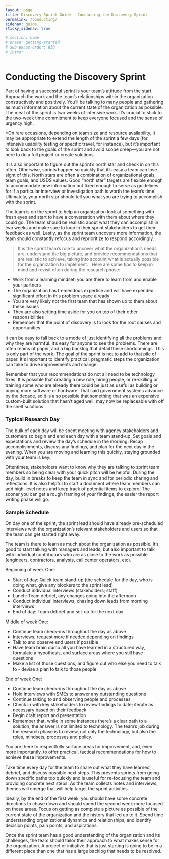 ```yaml
---
layout: page
title: Discovery Sprint Guide - Conducting the Discovery Sprint
permalink: /conducting/
sidenav: guide
sticky_sidenav: true

# section: home
# phase: getting-started
# sub-phase-order: 050
# intro: 
---
```


# Conducting the Discovery Sprint

Part of having a successful sprint is your team’s attitude from the start. Approach the work and the team’s relationships within the organization constructively and positively. You’ll be talking to many people and gathering as much information about the current state of the organization as possible. The meat of the sprint is two weeks of intensive work. It’s crucial to stick to the two-week time commitment to keep everyone focused and the sense of urgency high.
 
*On rare occasions, depending on team size and resource availability, it may be appropriate to extend the length of the sprint a few days (for intensive usability testing or specific travel, for instance), but it’s important to look back to the goals of the sprint and avoid scope creep—you are not here to do a full project or create solutions.

It is also important to figure out the sprint’s north star and check in on this often. Otherwise, sprints happen so quickly that it’s easy a team can lose sight of this. North stars are often a combination of organizational goals, team goals, and USDS values. Good “north star” targets are flexible enough to accommodate new information but fixed enough to serve as guidelines for if a particular interview or investigation path is worth the team’s time. Ultimately, your north star should tell you what you are trying to accomplish with the sprint.

The team is on the sprint to help an organization look at something with fresh eyes and start to have a conversation with them about where they could go. The team should be realistic about what they can accomplish in two weeks and make sure to loop in their sprint stakeholders to get their feedback as well. Lastly, as the sprint team uncovers more information, the team should constantly refocus and reprioritize to respond accordingly.

 > It is the sprint team’s role to uncover what the organization’s needs are, understand the big picture, and provide recommendations that are realistic to achieve, taking into account what is actually possible for the organization to implement. 
.
Here are some tips to keep in mind and revisit often during the research phase:
 
- Work from a learning mindset: you are there to learn from and enable your partners
- The organization has tremendous expertise and will have expended significant effort in this problem space already
- You are very likely not the first team that has shown up to them about these issues
- They are also setting time aside for you on top of their other responsibilities 
- Remember that the point of discovery is to look for the root causes and opportunities
 
It can be easy to fall back to a mode of just identifying all the problems and why they are harmful.  It’s easy for anyone to see the problems. There are often reams of paper, and a big backlog that detail these shortcomings. This is only part of the work. The goal of the sprint is not to add to that pile of paper. It's important to identify practical, pragmatic steps the organization can take to drive improvements and change. 
 
Remember that your recommendations do not all need to be technology fixes. It is possible that creating a new role, hiring people, or re-skilling or training some who are already there could be just as useful as building or buying more software or hardware. That said government systems advance by the decade, so it is also possible that something that was an expensive custom-built solution that hasn’t aged well, may now be replaceable with off the shelf solutions. 

### Typical Research Day
The bulk of each day will be spent meeting with agency stakeholders and customers so begin and end each day with a team stand-up. Set goals and expectations and review the day’s schedule in the morning. Recap accomplishments, discuss any findings, and plan for the next day in the evening. When you are moving and learning this quickly, staying grounded with your team is key. 
 
Oftentimes, stakeholders want to know why they are talking to sprint team members so being clear with your quick pitch will be helpful. During the day, build in breaks to keep the team in sync and for periodic sharing and reflections. It is also helpful to start a document where team members can add high-level notes and keep track of potential items to explore. The sooner you can get a rough framing of your findings, the easier the report writing phase will go.
 
### Sample Schedule
On day one of the sprint, the sprint lead should have already pre-scheduled interviews with the organization’s relevant stakeholders and users so that the team can get started right away. 
 
The team is there to learn as much about the organization as possible. It’s good to start talking with managers and leads, but also important to talk with individual contributors who are as close to the work as possible (engineers, contractors, analysts, call center operators, etc). 
 
Beginning of week One:
- Start of day: Quick team stand-up (the schedule for the day, who is doing what, give any blockers to the sprint lead) 
- Conduct individual interviews (stakeholders; staff)
- Lunch: Team debrief, any changes going into the afternoon
- Conduct individual interviews, chasing down leads from morning interviews
- End of day: Team debrief and set-up for the next day

Middle of week One:
- Continue team check-ins throughout the day as above
- Interviews; request more if needed depending on findings
- Talk to and observe end users if possible
- Have team brain dump all you have learned in a structured way, formulate a hypothesis, and surface areas where you still have questions
- Make a list of those questions, and figure out who else you need to talk to - devise a plan to talk to those people

End of week One:
- Continue team check-ins throughout the day as above
- Hold interviews with SMEs to answer any outstanding questions
- Continue talking to and observing people and processes
- Check in with key stakeholders to review findings to date; iterate as necessary based on their feedback
- Begin draft report and presentation
- Remember that, while in some instances there’s a clear path to a solution, the answer is not limited to technology. The team’s job during the research phase is to review, not only the technology, but also the roles, mindsets, processes and policy. 
 
You are there to respectfully surface areas for improvement, and, even more importantly, to offer practical, tactical recommendations for how to achieve these improvements. 
 
Take time every day for the team to share out what they have learned, debrief, and discuss possible next steps. This prevents sprints from going down specific paths too quickly and is useful for re-focusing the team and providing concrete next steps. As the team collects notes and interviews, themes will emerge that will help target the sprint activities. 
 
Ideally, by the end of the first week, you should have some concrete directions to chase down and should spend the second week more focused on those areas. Focus on getting as complete a picture as possible of the current state of the organization and the history that led up to it. Spend time understanding organizational dynamics and relationships, and identify decision points, pain points, and aspirations. 
 
Once the sprint team has a good understanding of the organization and its challenges, the team should tailor their approach to what makes sense for the organization. A project or initiative that is just starting is going to be in a different place than one that has a large backlog that needs to be resolved. 
